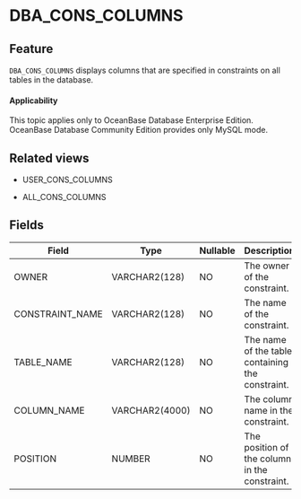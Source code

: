 DBA_CONS_COLUMNS
=====================================

Feature
-----------

`DBA_CONS_COLUMNS` displays columns that are specified in constraints on all tables in the database.

<main id="notice" >
    <h4>Applicability</h4>
    <p>This topic applies only to OceanBase Database Enterprise Edition. OceanBase Database Community Edition provides only MySQL mode. </p>
  </main>


Related views
-------------

* USER_CONS_COLUMNS



* ALL_CONS_COLUMNS






Fields
-------------



| **Field**       | **Type**       | **Nullable** | **Description**                                  |
|-----------------|----------------|--------------|--------------------------------------------------|
| OWNER           | VARCHAR2(128)  | NO           | The owner of the constraint.                     |
| CONSTRAINT_NAME | VARCHAR2(128)  | NO           | The name of the constraint.                      |
| TABLE_NAME      | VARCHAR2(128)  | NO           | The name of the table containing the constraint. |
| COLUMN_NAME     | VARCHAR2(4000) | NO           | The column name in the constraint.               |
| POSITION        | NUMBER         | NO           | The position of the column in the constraint.    |



